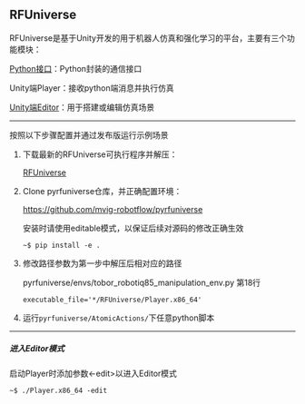 ## RFUniverse

RFUniverse是基于Unity开发的用于机器人仿真和强化学习的平台，主要有三个功能模块：

[Python接口](RFUniverse%20Player%20%E6%8E%A5%E5%8F%A3%E6%96%87%E6%A1%A3.md?fileId=9061)：Python封装的通信接口

Unity端Player：接收python端消息并执行仿真

[Unity端Editor](RFUniverse%20Editor%20%E4%BD%BF%E7%94%A8%E6%8C%87%E5%8D%97.md?fileId=8886)：用于搭建或编辑仿真场景

---

按照以下步骤配置并通过发布版运行示例场景

1. 下载最新的RFUniverse可执行程序并解压：

   [RFUniverse](https://github.com/mvig-robotflow/rfuniverse/releases)
2. Clone pyrfuniverse仓库，并正确配置环境：
   
   <https://github.com/mvig-robotflow/pyrfuniverse>

   安装时请使用editable模式，以保证后续对源码的修改正确生效
   ```
   ~$ pip install -e .
   ```
3. 修改路径参数为第一步中解压后相对应的路径

   pyrfuniverse/envs/tobor_robotiq85_manipulation_env.py 第18行
   ```
   executable_file='*/RFUniverse/Player.x86_64'
   ```
4. 运行`pyrfuniverse/AtomicActions/`下任意python脚本 

---

##### 进入Editor模式

启动Player时添加参数<-edit>以进入Editor模式
```
~$ ./Player.x86_64 -edit
```